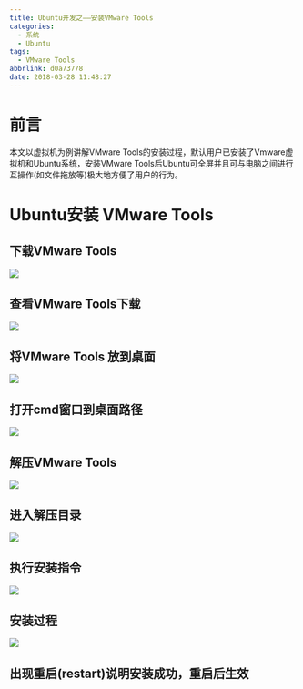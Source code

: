 ```yaml
---
title: Ubuntu开发之——安装VMware Tools
categories:
  - 系统
  - Ubuntu
tags:
  - VMware Tools
abbrlink: d0a73778
date: 2018-03-28 11:48:27
---
```

# 前言 
本文以虚拟机为例讲解VMware Tools的安装过程，默认用户已安装了Vmware虚拟机和Ubuntu系统，安装VMware Tools后Ubuntu可全屏并且可与电脑之间进行互操作(如文件拖放等)极大地方便了用户的行为。   

<!--more-->  

# Ubuntu安装 VMware Tools
## 下载VMware Tools
![][1]  
## 查看VMware Tools下载
![][2]  
## 将VMware Tools 放到桌面 
![][3]  
## 打开cmd窗口到桌面路径 
![][4]  
## 解压VMware Tools
![][5]  
## 进入解压目录 
![][6]  
## 执行安装指令
![][7] 
## 安装过程
![][8] 
## 出现重启(restart)说明安装成功，重启后生效


[1]: https://fastly.jsdelivr.net/gh/PGzxc/CDN@master/blog-image/vm-tools-install.png
[2]: https://fastly.jsdelivr.net/gh/PGzxc/CDN@master/blog-image/vm-tools-show.png
[3]: https://fastly.jsdelivr.net/gh/PGzxc/CDN@master/blog-image/vm-tools-copy-desk.png
[4]: https://fastly.jsdelivr.net/gh/PGzxc/CDN@master/blog-image/vm-tools-open-cmd.png
[5]: https://fastly.jsdelivr.net/gh/PGzxc/CDN@master/blog-image/vm-tools-tar.png
[6]: https://fastly.jsdelivr.net/gh/PGzxc/CDN@master/blog-image/vm-tools-cd-tar.png
[7]: https://fastly.jsdelivr.net/gh/PGzxc/CDN@master/blog-image/vm-tools-install-order.png
[8]: https://fastly.jsdelivr.net/gh/PGzxc/CDN@master/blog-image/vm-tools-install-process.png